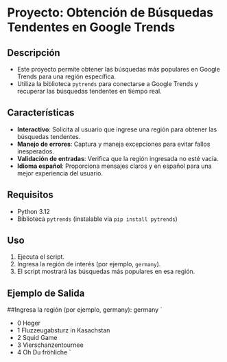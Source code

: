 # Proyecto: Obtención de Búsquedas Tendentes en Google Trends

## Descripción
- Este proyecto permite obtener las búsquedas más populares en Google Trends para una región específica. 
- Utiliza la biblioteca `pytrends` para conectarse a Google Trends y recuperar las búsquedas tendentes en tiempo real. 

## Características
- **Interactivo**: Solicita al usuario que ingrese una región para obtener las búsquedas tendentes.
- **Manejo de errores**: Captura y maneja excepciones para evitar fallos inesperados.
- **Validación de entradas**: Verifica que la región ingresada no esté vacía.
- **Idioma español**: Proporciona mensajes claros y en español para una mejor experiencia del usuario.

## Requisitos
- Python 3.12
- Biblioteca `pytrends` (instalable via `pip install pytrends`)

## Uso
1. Ejecuta el script.
2. Ingresa la región de interés (por ejemplo, `germany`).
3. El script mostrará las búsquedas más populares en esa región.

## Ejemplo de Salida


##Ingresa la región (por ejemplo, germany): germany
 `
- 0 Hoger
- 1 Fluzzeugabsturz in Kasachstan
- 2 Squid Game
- 3 Vierschanzentournee
- 4 Oh Du fröhliche
 `
